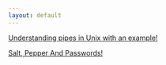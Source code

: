 ```yaml
---
layout: default
---
```


[Understanding pipes in Unix with an example!](https://messagetobala.github.io/blog/unix-pipes)

[Salt, Pepper And Passwords!](https://messagetobala.github.io/blog/Salt-Pepper-Passwords)
